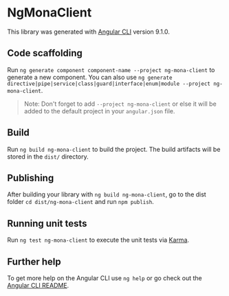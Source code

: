 # NgMonaClient

This library was generated with [Angular CLI](https://github.com/angular/angular-cli) version 9.1.0.

## Code scaffolding

Run `ng generate component component-name --project ng-mona-client` to generate a new component. You can also use `ng generate directive|pipe|service|class|guard|interface|enum|module --project ng-mona-client`.
> Note: Don't forget to add `--project ng-mona-client` or else it will be added to the default project in your `angular.json` file. 

## Build

Run `ng build ng-mona-client` to build the project. The build artifacts will be stored in the `dist/` directory.

## Publishing

After building your library with `ng build ng-mona-client`, go to the dist folder `cd dist/ng-mona-client` and run `npm publish`.

## Running unit tests

Run `ng test ng-mona-client` to execute the unit tests via [Karma](https://karma-runner.github.io).

## Further help

To get more help on the Angular CLI use `ng help` or go check out the [Angular CLI README](https://github.com/angular/angular-cli/blob/master/README.md).
